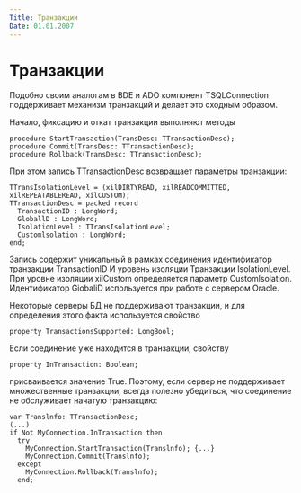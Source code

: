 ```yaml
---
Title: Транзакции
Date: 01.01.2007
---
```



Транзакции
==========

Подобно своим аналогам в BDE и ADO компонент TSQLConnection поддерживает
механизм транзакций и делает это сходным образом.

Начало, фиксацию и откат транзакции выполняют методы

    procedure StartTransaction(TransDesc: TTransactionDesc); 
    procedure Commit(TransDesc: TTransactionDesc);  
    procedure Rollback(TransDesc: TTransactionDesc); 

При этом запись TTransactionDesc возвращает параметры транзакции:

    TTransIsolationLevel = (xilDIRTYREAD, xilREADCOMMITTED, xilREPEATABLEREAD, xilCUSTOM); 
    TTransactionDesc = packed record 
      TransactionID : LongWord; 
      GloballD : LongWord; 
      IsolationLevel : TTransIsolationLevel; 
      Customlsolation : LongWord; 
    end; 

Запись содержит уникальный в рамках соединения идентификатор транзакции
TransactionID И уровень изоляции Транзакции IsolationLevel. При уровне
изоляции xilCustom определяется параметр Customlsolation. Идентификатор
GiobaliD используется при работе с сервером Oracle.

Некоторые серверы БД не поддерживают транзакции, и для определения этого
факта используется свойство

    property TransactionsSupported: LongBool;

Если соединение уже находится в транзакции, свойству

    property InTransaction: Boolean;

присваивается значение True. Поэтому, если сервер не поддерживает
множественные транзакции, всегда полезно убедиться, что соединение не
обслуживает начатую транзакцию:

    var Translnfo: TTransactionDesc; 
    (...) 
    if Not MyConnection.InTransaction then 
      try 
        MyConnection.StartTransaction(Translnfo); {...} 
        MyConnection.Commit(Translnfo); 
      except 
        MyConnection.Rollback(Translnfo);  
      end; 
